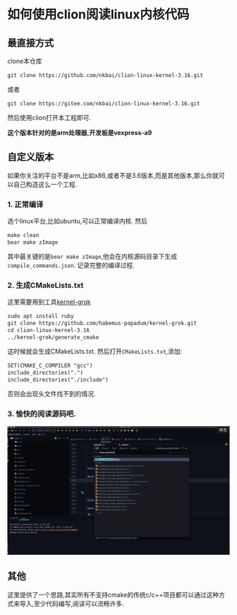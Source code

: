 # 如何使用clion阅读linux内核代码

## 最直接方式
clone本仓库
```
git clone https://github.com/nkbai/clion-linux-kernel-3.16.git
```
或者

```
git clone https://gitee.com/nkbai/clion-linux-kernel-3.16.git
```

然后使用clion打开本工程即可. 

**这个版本针对的是arm处理器,开发板是vexpress-a9**


## 自定义版本

如果你关注的平台不是arm,比如x86,或者不是3.6版本,而是其他版本,那么你就可以自己构造这么一个工程.


### 1. 正常编译
选个linux平台,比如ubuntu,可以正常编译内核. 
然后
```
make clean
bear make zImage
```
其中最关键的是`bear make zImage`,他会在内核源码目录下生成`compile_commands.json`. 记录完整的编译过程.

### 2. 生成CMakeLists.txt

这里需要用到工具[kernel-grok](https://github.com/habemus-papadum/kernel-grok.git)

```
sudo apt install ruby
git clone https://github.com/habemus-papadum/kernel-grok.git
cd clion-linux-kernel-3.16
../kernel-grok/generate_cmake
```

这时候就会生成CMakeLists.txt. 然后打开`CMakeLists.txt`,添加:
```
SET(CMAKE_C_COMPILER "gcc")
include_directories(".")
include_directories("./include")
```
否则会出现头文件找不到的情况.

### 3. 愉快的阅读源码吧.

![](clion.png)

## 其他

这里提供了一个思路,其实所有不支持cmake的传统c/c++项目都可以通过这种方式来导入,至少代码编写,阅读可以流畅许多.



